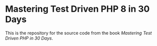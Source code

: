 # Mastering Test Driven PHP 8 in 30 Days

This is the repository for the source code from the book _Mastering Test Driven PHP in 30 Days_.
